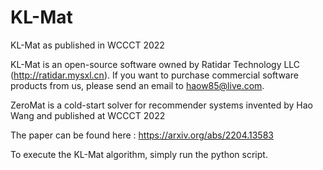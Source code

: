 # KL-Mat
KL-Mat as published in WCCCT 2022

KL-Mat is an open-source software owned by Ratidar Technology LLC (http://ratidar.mysxl.cn). If you want to purchase commercial software products from us, please send an email to haow85@live.com.

ZeroMat is a cold-start solver for recommender systems invented by Hao Wang and published at WCCCT 2022

The paper can be found here : https://arxiv.org/abs/2204.13583

To execute the KL-Mat algorithm, simply run the python script.
